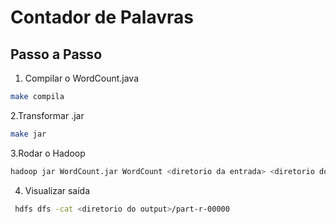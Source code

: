 # Contador de Palavras

## Passo a Passo

1. Compilar o WordCount.java

```bash
make compila
```

2.Transformar .jar

```bash
make jar
```

3.Rodar o Hadoop

```bash
hadoop jar WordCount.jar WordCount <diretorio da entrada> <diretorio do output>
```

4. Visualizar saída

```bash
 hdfs dfs -cat <diretorio do output>/part-r-00000
```